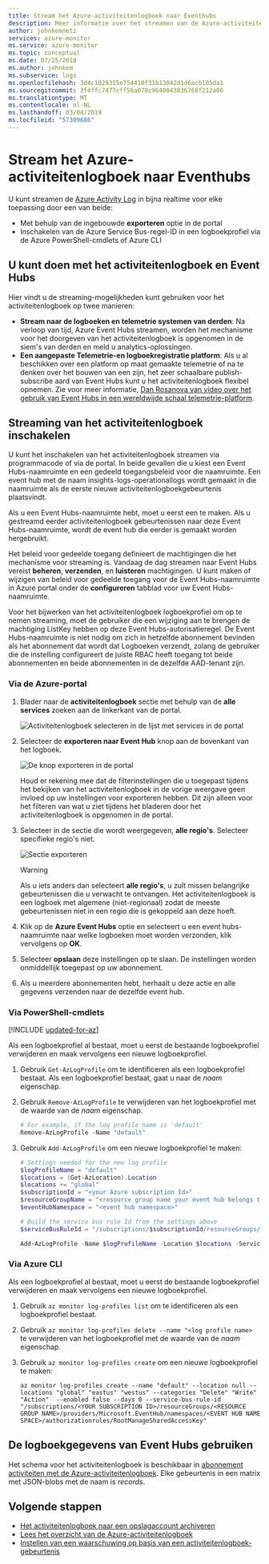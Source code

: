 ```yaml
---
title: Stream het Azure-activiteitenlogboek naar Eventhubs
description: Meer informatie over het streamen van de Azure-activiteitenlogboek naar Event Hubs.
author: johnkemnetz
services: azure-monitor
ms.service: azure-monitor
ms.topic: conceptual
ms.date: 07/25/2018
ms.author: johnkem
ms.subservice: logs
ms.openlocfilehash: 3d4c1029315e754410f31b13042d1d6acb105da1
ms.sourcegitcommit: 3f4ffc7477cff56a078c9640043836768f212a06
ms.translationtype: MT
ms.contentlocale: nl-NL
ms.lasthandoff: 03/04/2019
ms.locfileid: "57309686"
---
```

# <a name="stream-the-azure-activity-log-to-event-hubs"></a>Stream het Azure-activiteitenlogboek naar Eventhubs
U kunt streamen de [Azure Activity Log](../../azure-monitor/platform/activity-logs-overview.md) in bijna realtime voor elke toepassing door een van beide:

* Met behulp van de ingebouwde **exporteren** optie in de portal
* Inschakelen van de Azure Service Bus-regel-ID in een logboekprofiel via de Azure PowerShell-cmdlets of Azure CLI

## <a name="what-you-can-do-with-the-activity-log-and-event-hubs"></a>U kunt doen met het activiteitenlogboek en Event Hubs
Hier vindt u de streaming-mogelijkheden kunt gebruiken voor het activiteitenlogboek op twee manieren:

* **Stream naar de logboeken en telemetrie systemen van derden**: Na verloop van tijd, Azure Event Hubs streamen, worden het mechanisme voor het doorgeven van het activiteitenlogboek is opgenomen in de siem's van derden en meld u analytics-oplossingen.
* **Een aangepaste Telemetrie-en logboekregistratie platform**: Als u al beschikken over een platform op maat gemaakte telemetrie of na te denken over het bouwen van een zijn, het zeer schaalbare publish-subscribe aard van Event Hubs kunt u het activiteitenlogboek flexibel opnemen. Zie voor meer informatie, [Dan Rosanova van video over het gebruik van Event Hubs in een wereldwijde schaal telemetrie-platform](https://azure.microsoft.com/documentation/videos/build-2015-designing-and-sizing-a-global-scale-telemetry-platform-on-azure-event-Hubs/).

## <a name="enable-streaming-of-the-activity-log"></a>Streaming van het activiteitenlogboek inschakelen
U kunt het inschakelen van het activiteitenlogboek streamen via programmacode of via de portal. In beide gevallen die u kiest een Event Hubs-naamruimte en een gedeeld toegangsbeleid voor die naamruimte. Een event hub met de naam insights-logs-operationallogs wordt gemaakt in die naamruimte als de eerste nieuwe activiteitenlogboekgebeurtenis plaatsvindt. 

Als u een Event Hubs-naamruimte hebt, moet u eerst een te maken. Als u gestreamd eerder activiteitenlogboek gebeurtenissen naar deze Event Hubs-naamruimte, wordt de event hub die eerder is gemaakt worden hergebruikt. 

Het beleid voor gedeelde toegang definieert de machtigingen die het mechanisme voor streaming is. Vandaag de dag streamen naar Event Hubs vereist **beheren**, **verzenden**, en **luisteren** machtigingen. U kunt maken of wijzigen van beleid voor gedeelde toegang voor de Event Hubs-naamruimte in Azure portal onder de **configureren** tabblad voor uw Event Hubs-naamruimte. 

Voor het bijwerken van het activiteitenlogboek logboekprofiel om op te nemen streaming, moet de gebruiker die een wijziging aan te brengen de machtiging ListKey hebben op deze Event Hubs-autorisatieregel. De Event Hubs-naamruimte is niet nodig om zich in hetzelfde abonnement bevinden als het abonnement dat wordt dat Logboeken verzendt, zolang de gebruiker die de instelling configureert de juiste RBAC heeft toegang tot beide abonnementen en beide abonnementen in de dezelfde AAD-tenant zijn.

### <a name="via-the-azure-portal"></a>Via de Azure-portal
1. Blader naar de **activiteitenlogboek** sectie met behulp van de **alle services** zoeken aan de linkerkant van de portal.
   
   ![Activiteitenlogboek selecteren in de lijst met services in de portal](./media/activity-logs-stream-event-hubs/activity-logs-portal-navigate-v2.png)
2. Selecteer de **exporteren naar Event Hub** knop aan de bovenkant van het logboek.
   
   ![De knop exporteren in de portal](./media/activity-logs-stream-event-hubs/activity-logs-portal-export-v2.png)

   Houd er rekening mee dat de filterinstellingen die u toegepast tijdens het bekijken van het activiteitenlogboek in de vorige weergave geen invloed op uw instellingen voor exporteren hebben. Dit zijn alleen voor het filteren van wat u ziet tijdens het bladeren door het activiteitenlogboek is opgenomen in de portal.
3. Selecteer in de sectie die wordt weergegeven, **alle regio's**. Selecteer specifieke regio's niet.
   
   ![Sectie exporteren](./media/activity-logs-stream-event-hubs/export-audit.png)

   > [!WARNING]  
   > Als u iets anders dan selecteert **alle regio's**, u zult missen belangrijke gebeurtenissen die u verwacht te ontvangen. Het activiteitenlogboek is een logboek met algemene (niet-regionaal) zodat de meeste gebeurtenissen niet in een regio die is gekoppeld aan deze hoeft. 
   >

4. Klik op de **Azure Event Hubs** optie en selecteert u een event hubs-naamruimte naar welke logboeken moet worden verzonden, klik vervolgens op **OK**.
5. Selecteer **opslaan** deze instellingen op te slaan. De instellingen worden onmiddellijk toegepast op uw abonnement.
6. Als u meerdere abonnementen hebt, herhaalt u deze actie en alle gegevens verzenden naar de dezelfde event hub.

### <a name="via-powershell-cmdlets"></a>Via PowerShell-cmdlets

[!INCLUDE [updated-for-az](../../../includes/updated-for-az.md)]

Als een logboekprofiel al bestaat, moet u eerst de bestaande logboekprofiel verwijderen en maak vervolgens een nieuwe logboekprofiel.

1. Gebruik `Get-AzLogProfile` om te identificeren als een logboekprofiel bestaat.  Als een logboekprofiel bestaat, gaat u naar de *naam* eigenschap.
2. Gebruik `Remove-AzLogProfile` te verwijderen van het logboekprofiel met de waarde van de *naam* eigenschap.

    ```powershell
    # For example, if the log profile name is 'default'
    Remove-AzLogProfile -Name "default"
    ```
3. Gebruik `Add-AzLogProfile` om een nieuwe logboekprofiel te maken:

   ```powershell
   # Settings needed for the new log profile
   $logProfileName = "default"
   $locations = (Get-AzLocation).Location
   $locations += "global"
   $subscriptionId = "<your Azure subscription Id>"
   $resourceGroupName = "<resource group name your event hub belongs to>"
   $eventHubNamespace = "<event hub namespace>"

   # Build the service bus rule Id from the settings above
   $serviceBusRuleId = "/subscriptions/$subscriptionId/resourceGroups/$resourceGroupName/providers/Microsoft.EventHub/namespaces/$eventHubNamespace/authorizationrules/RootManageSharedAccessKey"

   Add-AzLogProfile -Name $logProfileName -Location $locations -ServiceBusRuleId $serviceBusRuleId
   ```

### <a name="via-azure-cli"></a>Via Azure CLI
Als een logboekprofiel al bestaat, moet u eerst de bestaande logboekprofiel verwijderen en maak vervolgens een nieuwe logboekprofiel.

1. Gebruik `az monitor log-profiles list` om te identificeren als een logboekprofiel bestaat.
2. Gebruik `az monitor log-profiles delete --name "<log profile name>` te verwijderen van het logboekprofiel met de waarde van de *naam* eigenschap.
3. Gebruik `az monitor log-profiles create` om een nieuwe logboekprofiel te maken:

   ```azurecli-interactive
   az monitor log-profiles create --name "default" --location null --locations "global" "eastus" "westus" --categories "Delete" "Write" "Action"  --enabled false --days 0 --service-bus-rule-id "/subscriptions/<YOUR SUBSCRIPTION ID>/resourceGroups/<RESOURCE GROUP NAME>/providers/Microsoft.EventHub/namespaces/<EVENT HUB NAME SPACE>/authorizationrules/RootManageSharedAccessKey"
   ```

## <a name="consume-the-log-data-from-event-hubs"></a>De logboekgegevens van Event Hubs gebruiken
Het schema voor het activiteitenlogboek is beschikbaar in [abonnement activiteiten met de Azure-activiteitenlogboek](../../azure-monitor/platform/activity-logs-overview.md). Elke gebeurtenis in een matrix met JSON-blobs met de naam is *records*.

## <a name="next-steps"></a>Volgende stappen
* [Het activiteitenlogboek naar een opslagaccount archiveren](../../azure-monitor/platform/archive-activity-log.md)
* [Lees het overzicht van de Azure-activiteitenlogboek](../../azure-monitor/platform/activity-logs-overview.md)
* [Instellen van een waarschuwing op basis van een activiteitenlogboek-gebeurtenis](../../azure-monitor/platform/alerts-log-webhook.md)


